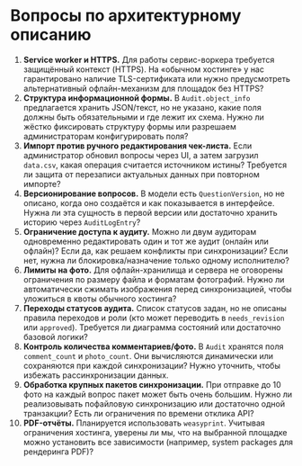 # Вопросы по архитектурному описанию

1. **Service worker и HTTPS.** Для работы сервис-воркера требуется защищённый контекст (HTTPS). На «обычном хостинге» у нас гарантировано наличие TLS-сертификата или нужно предусмотреть альтернативный офлайн-механизм для площадок без HTTPS?
2. **Структура информационной формы.** В `Audit.object_info` предлагается хранить JSON/текст, но не указано, какие поля должны быть обязательными и где лежит их схема. Нужно ли жёстко фиксировать структуру формы или разрешаем администраторам конфигурировать поля?
3. **Импорт против ручного редактирования чек-листа.** Если администратор обновил вопросы через UI, а затем загрузил `data.csv`, какая операция считается источником истины? Требуется ли защита от перезаписи актуальных данных при повторном импорте?
4. **Версионирование вопросов.** В модели есть `QuestionVersion`, но не описано, когда оно создаётся и как показывается в интерфейсе. Нужна ли эта сущность в первой версии или достаточно хранить историю через `AuditLogEntry`?
5. **Ограничение доступа к аудиту.** Можно ли двум аудиторам одновременно редактировать один и тот же аудит (онлайн или офлайн)? Если да, как решаем конфликты при синхронизации? Если нет, нужна ли блокировка/назначение только одному исполнителю?
6. **Лимиты на фото.** Для офлайн-хранилища и сервера не оговорены ограничения по размеру файла и форматам фотографий. Нужно ли автоматически сжимать изображения перед синхронизацией, чтобы уложиться в квоты обычного хостинга?
7. **Переходы статусов аудита.** Список статусов задан, но не описаны правила переходов и роли (кто может переводить в `needs_revision` или `approved`). Требуется ли диаграмма состояний или достаточно базовой логики?
8. **Контроль количества комментариев/фото.** В `Audit` хранятся поля `comment_count` и `photo_count`. Они вычисляются динамически или сохраняются при каждой синхронизации? Нужно уточнить, чтобы избежать рассинхронизации данных.
9. **Обработка крупных пакетов синхронизации.** При отправке до 10 фото на каждый вопрос пакет может быть очень большим. Нужно ли реализовывать пофайловую синхронизацию или достаточно одной транзакции? Есть ли ограничения по времени отклика API?
10. **PDF-отчёты.** Планируется использовать `weasyprint`. Учитывая ограничения хостинга, уверены ли мы, что на выбранной площадке можно установить все зависимости (например, system packages для рендеринга PDF)?
